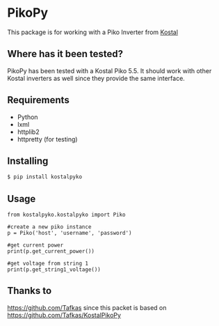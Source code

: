 # PikoPy
This package is for working with a Piko Inverter from [Kostal](http://www.kostal-solar-electric.com/)

## Where has it been tested?
PikoPy has been tested with a Kostal Piko 5.5. It should work with other Kostal inverters as well since they provide the same interface.

## Requirements
 * Python
 * lxml
 * httplib2
 * httpretty (for testing)
 
## Installing
```bash
$ pip install kostalpyko
```

## Usage
    from kostalpyko.kostalpyko import Piko
    
    #create a new piko instance
    p = Piko('host', 'username', 'password')
    
    #get current power 
    print(p.get_current_power())
    
    #get voltage from string 1
    print(p.get_string1_voltage())

## Thanks to
https://github.com/Tafkas since this packet is based on https://github.com/Tafkas/KostalPikoPy